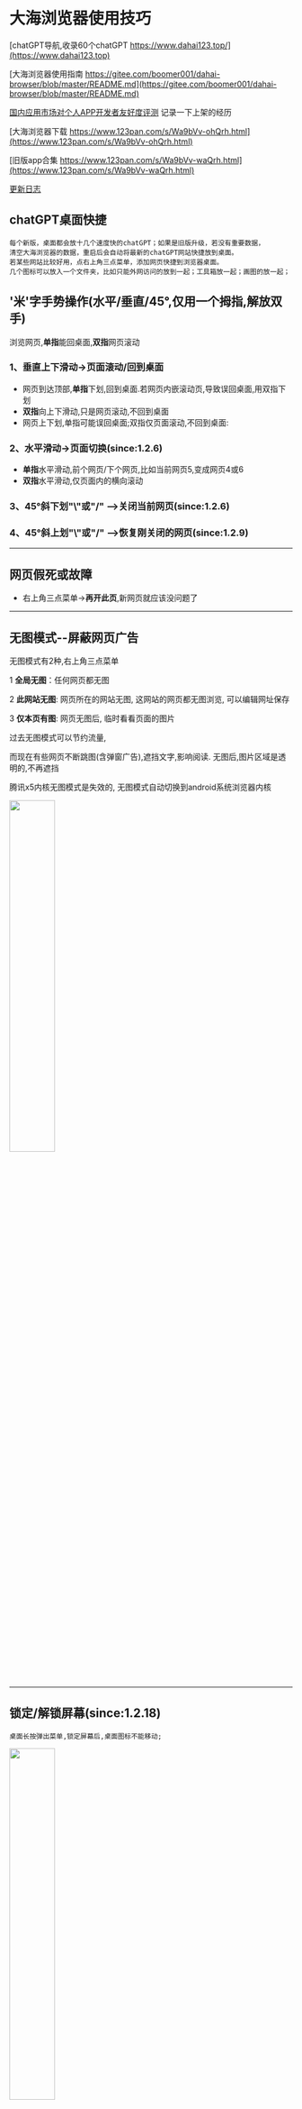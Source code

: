 # 大海浏览器使用技巧

[chatGPT导航,收录60个chatGPT  https://www.dahai123.top/](https://www.dahai123.top)

[大海浏览器使用指南  https://gitee.com/boomer001/dahai-browser/blob/master/README.md](https://gitee.com/boomer001/dahai-browser/blob/master/README.md)

[国内应用市场对个人APP开发者友好度评测](https://gitee.com/boomer001/dahai-browser/blob/master/app-market-evaluate.md) 
记录一下上架的经历


[大海浏览器下载  https://www.123pan.com/s/Wa9bVv-ohQrh.html](https://www.123pan.com/s/Wa9bVv-ohQrh.html)

[旧版app合集 https://www.123pan.com/s/Wa9bVv-waQrh.html](https://www.123pan.com/s/Wa9bVv-waQrh.html)

[更新日志](https://gitee.com/boomer001/dahai-browser/blob/master/changelog.md)

## chatGPT桌面快捷
	每个新版，桌面都会放十几个速度快的chatGPT；如果是旧版升级，若没有重要数据，
	清空大海浏览器的数据，重启后会自动将最新的chatGPT网站快捷放到桌面。
	若某些网站比较好用，点右上角三点菜单，添加网页快捷到浏览器桌面。
	几个图标可以放入一个文件夹，比如只能外网访问的放到一起；工具箱放一起；画图的放一起；


## '米'字手势操作(水平/垂直/45°,仅用一个拇指,解放双手)

浏览网页,**单指**能回桌面,**双指**网页滚动

### 1、垂直上下滑动->页面滚动/回到桌面

- 网页到达顶部,**单指**下划,回到桌面.若网页内嵌滚动页,导致误回桌面,用双指下划
- **双指**向上下滑动,只是网页滚动,不回到桌面
- 网页上下划,单指可能误回桌面;双指仅页面滚动,不回到桌面:

### 2、水平滑动->页面切换(since:1.2.6)

- **单指**水平滑动,前个网页/下个网页,比如当前网页5,变成网页4或6
- **双指**水平滑动,仅页面内的横向滚动

### 3、45°斜下划"\\"或"/" -->关闭当前网页(since:1.2.6)

### 4、45°斜上划"\\"或"/" -->恢复刚关闭的网页(since:1.2.9)

****

## 网页假死或故障

* 右上角三点菜单->**再开此页**,新网页就应该没问题了

****

## 无图模式--屏蔽网页广告

无图模式有2种,右上角三点菜单

1 **全局无图**：任何网页都无图

2 **此网站无图**: 网页所在的网站无图, 这网站的网页都无图浏览, 可以编辑网址保存

3 **仅本页有图**: 网页无图后, 临时看看页面的图片

过去无图模式可以节约流量,

而现在有些网页不断跳图(含弹窗广告),遮挡文字,影响阅读. 无图后,图片区域是透明的,不再遮挡

腾讯x5内核无图模式是失效的, 无图模式自动切换到android系统浏览器内核

<div align="left"><img src="https://cdn.dahai123.top/dhb/pic/4-3_800.jpg" width="40%"></div>

****

## 锁定/解锁屏幕(since:1.2.18)

	桌面长按弹出菜单,锁定屏幕后,桌面图标不能移动;

<div align="left"><img src="	https://cdn.dahai123.top/dhb/pic/sdpm_t.png" width="40%"></div>

****

其他的开发好了,陆续放上来 20230327